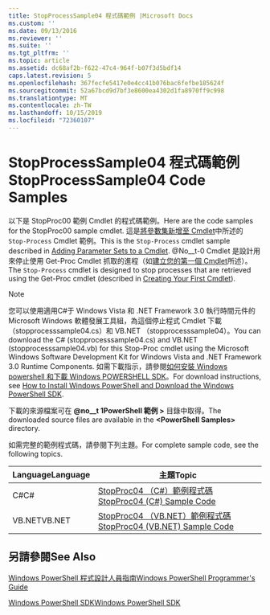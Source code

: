 ```yaml
---
title: StopProcessSample04 程式碼範例 |Microsoft Docs
ms.custom: ''
ms.date: 09/13/2016
ms.reviewer: ''
ms.suite: ''
ms.tgt_pltfrm: ''
ms.topic: article
ms.assetid: dc68af2b-f622-47c4-964f-b07f3d5bdf14
caps.latest.revision: 5
ms.openlocfilehash: 367fecfe5417e0e4cc41b076bac6fefbe185624f
ms.sourcegitcommit: 52a67bcd9d7bf3e8600ea4302d1fa8970ff9c998
ms.translationtype: MT
ms.contentlocale: zh-TW
ms.lasthandoff: 10/15/2019
ms.locfileid: "72360107"
---
```

# <a name="stopprocesssample04-code-samples"></a><span data-ttu-id="0f192-102">StopProcessSample04 程式碼範例</span><span class="sxs-lookup"><span data-stu-id="0f192-102">StopProcessSample04 Code Samples</span></span>

<span data-ttu-id="0f192-103">以下是 StopProc00 範例 Cmdlet 的程式碼範例。</span><span class="sxs-lookup"><span data-stu-id="0f192-103">Here are the code samples for the StopProc00 sample cmdlet.</span></span> <span data-ttu-id="0f192-104">這是[將參數集新增至 Cmdlet](../cmdlet/adding-parameter-sets-to-a-cmdlet.md)中所述的 `Stop-Process` Cmdlet 範例。</span><span class="sxs-lookup"><span data-stu-id="0f192-104">This is the `Stop-Process` cmdlet sample described in [Adding Parameter Sets to a Cmdlet](../cmdlet/adding-parameter-sets-to-a-cmdlet.md).</span></span> <span data-ttu-id="0f192-105">@No__t-0 Cmdlet 是設計用來停止使用 Get-Proc Cmdlet 抓取的進程（如[建立您的第一個 Cmdlet](../cmdlet/creating-a-cmdlet-without-parameters.md)所述）。</span><span class="sxs-lookup"><span data-stu-id="0f192-105">The `Stop-Process` cmdlet is designed to stop processes that are retrieved using the Get-Proc cmdlet (described in [Creating Your First Cmdlet](../cmdlet/creating-a-cmdlet-without-parameters.md)).</span></span>

> [!NOTE]
> <span data-ttu-id="0f192-106">您可以使用適用C#于 Windows Vista 和 .NET Framework 3.0 執行時間元件的 Microsoft Windows 軟體發展工具組，為這個停止程式 Cmdlet 下載（stopprocesssample04.cs）和 VB.NET （stopprocesssample04）。</span><span class="sxs-lookup"><span data-stu-id="0f192-106">You can download the C# (stopprocesssample04.cs) and VB.NET (stopprocesssample04.vb) for this Stop-Proc cmdlet using the Microsoft Windows Software Development Kit for Windows Vista and .NET Framework 3.0 Runtime Components.</span></span> <span data-ttu-id="0f192-107">如需下載指示，請參閱[如何安裝 Windows powershell 和下載 Windows POWERSHELL SDK](/powershell/developer/installing-the-windows-powershell-sdk)。</span><span class="sxs-lookup"><span data-stu-id="0f192-107">For download instructions, see [How to Install Windows PowerShell and Download the Windows PowerShell SDK](/powershell/developer/installing-the-windows-powershell-sdk).</span></span>
>
> <span data-ttu-id="0f192-108">下載的來源檔案可在 **@no__t 1PowerShell 範例 >** 目錄中取得。</span><span class="sxs-lookup"><span data-stu-id="0f192-108">The downloaded source files are available in the **\<PowerShell Samples>** directory.</span></span>

<span data-ttu-id="0f192-109">如需完整的範例程式碼，請參閱下列主題。</span><span class="sxs-lookup"><span data-stu-id="0f192-109">For complete sample code, see the following topics.</span></span>

|<span data-ttu-id="0f192-110">Language</span><span class="sxs-lookup"><span data-stu-id="0f192-110">Language</span></span>|<span data-ttu-id="0f192-111">主題</span><span class="sxs-lookup"><span data-stu-id="0f192-111">Topic</span></span>|
|--------------|-----------|
|<span data-ttu-id="0f192-112">C#</span><span class="sxs-lookup"><span data-stu-id="0f192-112">C#</span></span>|[<span data-ttu-id="0f192-113">StopProc04 （C#）範例程式碼</span><span class="sxs-lookup"><span data-stu-id="0f192-113">StopProc04 (C#) Sample Code</span></span>](./stopprocesssample04-csharp-sample-code.md)|
|<span data-ttu-id="0f192-114">VB.NET</span><span class="sxs-lookup"><span data-stu-id="0f192-114">VB.NET</span></span>|[<span data-ttu-id="0f192-115">StopProc04 （VB.NET）範例程式碼</span><span class="sxs-lookup"><span data-stu-id="0f192-115">StopProc04 (VB.NET) Sample Code</span></span>](./stopprocesssample04-vb-net-sample-code.md)|

## <a name="see-also"></a><span data-ttu-id="0f192-116">另請參閱</span><span class="sxs-lookup"><span data-stu-id="0f192-116">See Also</span></span>

[<span data-ttu-id="0f192-117">Windows PowerShell 程式設計人員指南</span><span class="sxs-lookup"><span data-stu-id="0f192-117">Windows PowerShell Programmer's Guide</span></span>](./windows-powershell-programmer-s-guide.md)

[<span data-ttu-id="0f192-118">Windows PowerShell SDK</span><span class="sxs-lookup"><span data-stu-id="0f192-118">Windows PowerShell SDK</span></span>](../windows-powershell-reference.md)